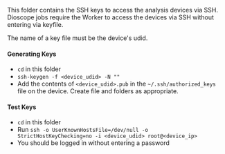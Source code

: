 This folder contains the SSH keys to access the analysis devices via SSH. Dioscope jobs require the Worker to access the devices via SSH without entering via keyfile.

The name of a key file must be the device's udid.

#### Generating Keys

* `cd` in this folder
* `ssh-keygen -f <device_udid> -N ""`
* Add the contents of `<device_udid>.pub` in the `~/.ssh/authorized_keys` file on the device. Create file and folders as appropriate.

#### Test Keys

* `cd` in this folder
* Run `ssh -o UserKnownHostsFile=/dev/null -o StrictHostKeyChecking=no -i <device_udid> root@<device_ip>`
* You should be logged in without entering a password